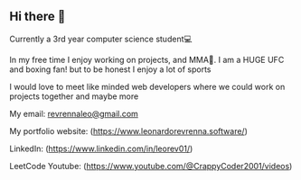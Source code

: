 ## Hi there 👋

Currently a 3rd year computer science student💻

In my free time I enjoy working on projects, and MMA🥊. I am a HUGE UFC and boxing fan! but to be honest I enjoy a lot of sports

I would love to meet like minded web developers where we could work on projects together and maybe more

My email: revrennaleo@gmail.com

My portfolio website: (https://www.leonardorevrenna.software/)

LinkedIn: (https://www.linkedin.com/in/leorev01/)

LeetCode Youtube: (https://www.youtube.com/@CrappyCoder2001/videos)
